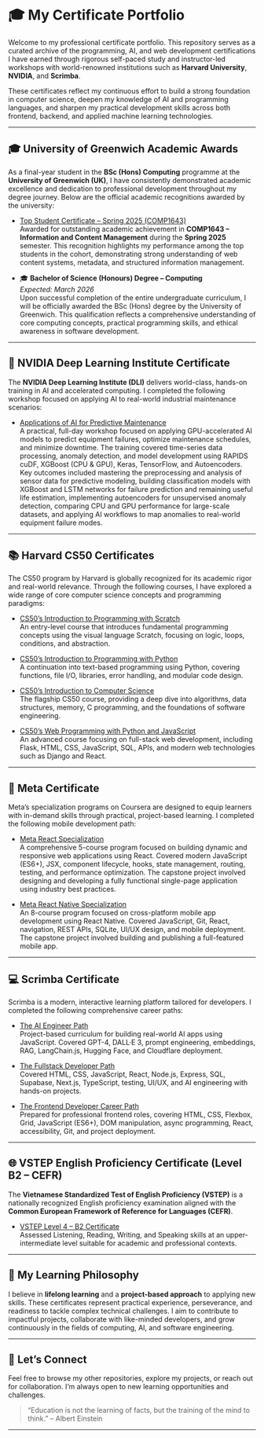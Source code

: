 # 🎓 My Certificate Portfolio

Welcome to my professional certificate portfolio. This repository serves as a curated archive of the programming, AI, and web development certifications I have earned through rigorous self-paced study and instructor-led workshops with world-renowned institutions such as **Harvard University**, **NVIDIA**, and **Scrimba**.

These certificates reflect my continuous effort to build a strong foundation in computer science, deepen my knowledge of AI and programming languages, and sharpen my practical development skills across both frontend, backend, and applied machine learning technologies.

---

## 🎓 University of Greenwich Academic Awards

As a final-year student in the **BSc (Hons) Computing** programme at the **University of Greenwich (UK)**, I have consistently demonstrated academic excellence and dedication to professional development throughout my degree journey. Below are the official academic recognitions awarded by the university:

- [Top Student Certificate – Spring 2025 (COMP1643)](university-of-greenwich/top-student-spring2025-comp1643.pdf)  
  Awarded for outstanding academic achievement in **COMP1643 – Information and Content Management** during the **Spring 2025** semester. This recognition highlights my performance among the top students in the cohort, demonstrating strong understanding of web content systems, metadata, and structured information management.

- 🎓 **Bachelor of Science (Honours) Degree – Computing**  
  *Expected: March 2026*  
  Upon successful completion of the entire undergraduate curriculum, I will be officially awarded the BSc (Hons) degree by the University of Greenwich. This qualification reflects a comprehensive understanding of core computing concepts, practical programming skills, and ethical awareness in software development.

---

## 🤖 NVIDIA Deep Learning Institute Certificate

The **NVIDIA Deep Learning Institute (DLI)** delivers world-class, hands-on training in AI and accelerated computing. I completed the following workshop focused on applying AI to real-world industrial maintenance scenarios:

- [Applications of AI for Predictive Maintenance](nvidia/applications-of-ai-for-predictive-maintenance/applications-of-ai-for-predictive-maintenance-certificate.pdf)  
  A practical, full-day workshop focused on applying GPU-accelerated AI models to predict equipment failures, optimize maintenance schedules, and minimize downtime. The training covered time-series data processing, anomaly detection, and model development using RAPIDS cuDF, XGBoost (CPU & GPU), Keras, TensorFlow, and Autoencoders. Key outcomes included mastering the preprocessing and analysis of sensor data for predictive modeling, building classification models with XGBoost and LSTM networks for failure prediction and remaining useful life estimation, implementing autoencoders for unsupervised anomaly detection, comparing CPU and GPU performance for large-scale datasets, and applying AI workflows to map anomalies to real-world equipment failure modes.



---

## 📚 Harvard CS50 Certificates

The CS50 program by Harvard is globally recognized for its academic rigor and real-world relevance. Through the following courses, I have explored a wide range of core computer science concepts and programming paradigms:

- [CS50’s Introduction to Programming with Scratch](harvard-university-x-edX/cs50-introduction-to-programming-with-scratch/cs50-introduction-to-programming-with-scratch-certificate.pdf)  
  An entry-level course that introduces fundamental programming concepts using the visual language Scratch, focusing on logic, loops, conditions, and abstraction.

- [CS50’s Introduction to Programming with Python](harvard-university-x-edX/cs50-introduction-to-programming-with-python/cs50-introduction-to-programming-with-python-certificate.pdf)  
  A continuation into text-based programming using Python, covering functions, file I/O, libraries, error handling, and modular code design.

- [CS50’s Introduction to Computer Science](harvard-university-x-edX/cs50-introduction-to-computer-science/cs50-introduction-to-computer-science-certificate.pdf)  
  The flagship CS50 course, providing a deep dive into algorithms, data structures, memory, C programming, and the foundations of software engineering.

- [CS50’s Web Programming with Python and JavaScript](harvard-university-x-edX/cs50-web-programming-with-python-and-javascript/cs50-web-programming-with-python-and-javascript-certificate.pdf)  
  An advanced course focusing on full-stack web development, including Flask, HTML, CSS, JavaScript, SQL, APIs, and modern web technologies such as Django and React.

---

## 📱 Meta Certificate

Meta’s specialization programs on Coursera are designed to equip learners with in-demand skills through practical, project-based learning. I completed the following mobile development path:

- [Meta React Specialization](meta/meta-react-specialization/meta-react-certificate.pdf)  
  A comprehensive 5-course program focused on building dynamic and responsive web applications using React. Covered modern JavaScript (ES6+), JSX, component lifecycle, hooks, state management, routing, testing, and performance optimization. The capstone project involved designing and developing a fully functional single-page application using industry best practices.

- [Meta React Native Specialization](meta/meta-react-native-specialization/meta-react-native-certificate.pdf)  
  An 8-course program focused on cross-platform mobile app development using React Native. Covered JavaScript, Git, React, navigation, REST APIs, SQLite, UI/UX design, and mobile deployment. The capstone project involved building and publishing a full-featured mobile app.

---

## 💻 Scrimba Certificate

Scrimba is a modern, interactive learning platform tailored for developers. I completed the following comprehensive career paths:

- [The AI Engineer Path](scrimba/the-ai-engineer-path/the-ai-engineer-path-certificate.pdf)  
  Project-based curriculum for building real-world AI apps using JavaScript. Covered GPT-4, DALL·E 3, prompt engineering, embeddings, RAG, LangChain.js, Hugging Face, and Cloudflare deployment.

- [The Fullstack Developer Path](scrimba/the-fullstack-developer-path/the-fullstack-developer-path-certificate.pdf)  
  Covered HTML, CSS, JavaScript, React, Node.js, Express, SQL, Supabase, Next.js, TypeScript, testing, UI/UX, and AI engineering with hands-on projects.

- [The Frontend Developer Career Path](scrimba/the-frontend-developer-career-path/the-frontend-developer-career-path-certificate.pdf)  
  Prepared for professional frontend roles, covering HTML, CSS, Flexbox, Grid, JavaScript (ES6+), DOM manipulation, async programming, React, accessibility, Git, and project deployment.

---

## 🌐 VSTEP English Proficiency Certificate (Level B2 – CEFR)

The **Vietnamese Standardized Test of English Proficiency (VSTEP)** is a nationally recognized English proficiency examination aligned with the **Common European Framework of Reference for Languages (CEFR)**.

- [VSTEP Level 4 – B2 Certificate](vstep/vstep-b2-certificate.pdf)  
  Assessed Listening, Reading, Writing, and Speaking skills at an upper-intermediate level suitable for academic and professional contexts.

---

## 🚀 My Learning Philosophy

I believe in **lifelong learning** and a **project-based approach** to applying new skills. These certificates represent practical experience, perseverance, and readiness to tackle complex technical challenges. I aim to contribute to impactful projects, collaborate with like-minded developers, and grow continuously in the fields of computing, AI, and software engineering.

---

## 🔗 Let’s Connect

Feel free to browse my other repositories, explore my projects, or reach out for collaboration. I’m always open to new learning opportunities and challenges.

> “Education is not the learning of facts, but the training of the mind to think.” – Albert Einstein

---